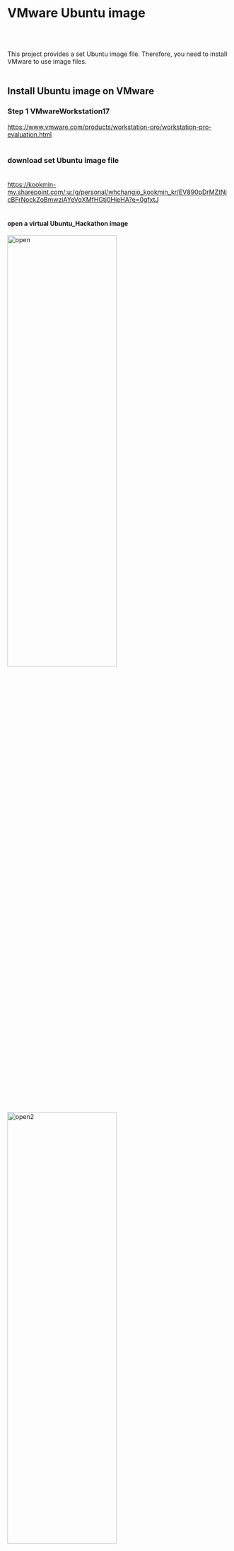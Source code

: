 # VMware Ubuntu image
<br><br>

This project provides a set Ubuntu image file. Therefore, you need to install VMware to use image files.<br><br>

## Install Ubuntu image on VMware
### Step 1 VMwareWorkstation17

https://www.vmware.com/products/workstation-pro/workstation-pro-evaluation.html<br><br>


### download set Ubuntu image file<br><br>

https://kookmin-my.sharepoint.com/:u:/g/personal/whchangjo_kookmin_kr/EV890pDrMZtNjcBFrNockZoBmwziAYeVqXMfHGtj0HieHA?e=0gfxtJ<br><Br>


#### open a virtual Ubuntu_Hackathon image
<img src="https://github.com/AveesLab/sea-me-hackathon-2023/assets/125881959/28508cce-357e-49f3-bb37-3ec94c9b6de5" width="70%" height="50%" title="px(픽셀) 크기 설정" alt="open"></img><br><br>

<img src="https://github.com/AveesLab/sea-me-hackathon-2023/assets/125881959/112ac4ab-1f80-4f7d-a253-0944b7acbcd1" width="70%" height="50%" title="px(픽셀) 크기 설정" alt="open2"></img><br><br>


<img src="https://github.com/AveesLab/sea-me-hackathon-2023/assets/125881959/039c50d9-1896-4d89-8bf1-0a698986c950" width="70%" height="50%" title="px(픽셀) 크기 설정" alt="open3"></img><br><br>


#### power on
<img src="https://github.com/AveesLab/sea-me-hackathon-2023/assets/125881959/2c37ac84-2347-4c30-9f02-ccdc31232ce0" width="70%" height="50%" title="px(픽셀) 크기 설정" alt="open4"></img><br><br>



#### login ubuntu
<img src="https://github.com/AveesLab/sea-me-hackathon-2023/assets/125881959/e9c8c0f1-467c-4f11-9fb9-2540b657dae0" width="70%" height="50%" title="px(픽셀) 크기 설정" alt="login"></img><br><br>

### move to Cluster/Controller README
[https://github.com/AveesLab/sea-me-hackathon-2023/tree/master/Cluster](https://github.com/AveesLab/sea-me-hackathon-2023/blob/master/Cluster/README.md)<br>
[https://github.com/AveesLab/sea-me-hackathon-2023/blob/master/Controller/README.md](https://github.com/AveesLab/sea-me-hackathon-2023/blob/master/Controller/README.md)<br>
<br><br>
